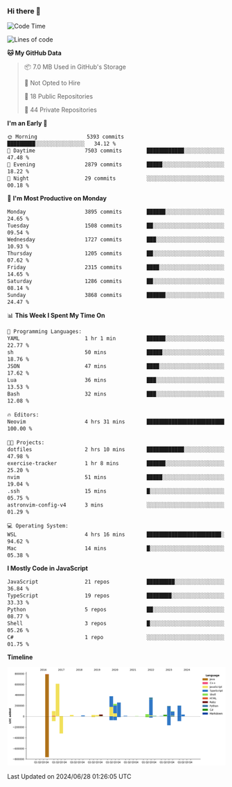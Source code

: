 ### Hi there 👋

<!--
**Clumsy-Coder/Clumsy-Coder** is a ✨ _special_ ✨ repository because its `README.md` (this file) appears on your GitHub profile.

Here are some ideas to get you started:

- 🔭 I’m currently working on ...
- 🌱 I’m currently learning ...
- 👯 I’m looking to collaborate on ...
- 🤔 I’m looking for help with ...
- 💬 Ask me about ...
- 📫 How to reach me: ...
- 😄 Pronouns: ...
- ⚡ Fun fact: ...
-->

<!-- anmol098/waka-readme-stats -->
<!--START_SECTION:waka-->
![Code Time](http://img.shields.io/badge/Code%20Time-814%20hrs%206%20mins-blue)

![Lines of code](https://img.shields.io/badge/From%20Hello%20World%20I%27ve%20Written-3.4%20million%20lines%20of%20code-blue)

**🐱 My GitHub Data** 

> 📦 7.0 MB Used in GitHub's Storage 
 > 
> 🚫 Not Opted to Hire
 > 
> 📜 18 Public Repositories 
 > 
> 🔑 44 Private Repositories 
 > 
**I'm an Early 🐤** 

```text
🌞 Morning                5393 commits        █████████░░░░░░░░░░░░░░░░   34.12 % 
🌆 Daytime                7503 commits        ████████████░░░░░░░░░░░░░   47.48 % 
🌃 Evening                2879 commits        █████░░░░░░░░░░░░░░░░░░░░   18.22 % 
🌙 Night                  29 commits          ░░░░░░░░░░░░░░░░░░░░░░░░░   00.18 % 
```
📅 **I'm Most Productive on Monday** 

```text
Monday                   3895 commits        ██████░░░░░░░░░░░░░░░░░░░   24.65 % 
Tuesday                  1508 commits        ██░░░░░░░░░░░░░░░░░░░░░░░   09.54 % 
Wednesday                1727 commits        ███░░░░░░░░░░░░░░░░░░░░░░   10.93 % 
Thursday                 1205 commits        ██░░░░░░░░░░░░░░░░░░░░░░░   07.62 % 
Friday                   2315 commits        ████░░░░░░░░░░░░░░░░░░░░░   14.65 % 
Saturday                 1286 commits        ██░░░░░░░░░░░░░░░░░░░░░░░   08.14 % 
Sunday                   3868 commits        ██████░░░░░░░░░░░░░░░░░░░   24.47 % 
```


📊 **This Week I Spent My Time On** 

```text
💬 Programming Languages: 
YAML                     1 hr 1 min          ██████░░░░░░░░░░░░░░░░░░░   22.77 % 
sh                       50 mins             █████░░░░░░░░░░░░░░░░░░░░   18.76 % 
JSON                     47 mins             ████░░░░░░░░░░░░░░░░░░░░░   17.62 % 
Lua                      36 mins             ███░░░░░░░░░░░░░░░░░░░░░░   13.53 % 
Bash                     32 mins             ███░░░░░░░░░░░░░░░░░░░░░░   12.08 % 

🔥 Editors: 
Neovim                   4 hrs 31 mins       █████████████████████████   100.00 % 

🐱‍💻 Projects: 
dotfiles                 2 hrs 10 mins       ████████████░░░░░░░░░░░░░   47.98 % 
exercise-tracker         1 hr 8 mins         ██████░░░░░░░░░░░░░░░░░░░   25.20 % 
nvim                     51 mins             █████░░░░░░░░░░░░░░░░░░░░   19.04 % 
.ssh                     15 mins             █░░░░░░░░░░░░░░░░░░░░░░░░   05.75 % 
astronvim-config-v4      3 mins              ░░░░░░░░░░░░░░░░░░░░░░░░░   01.29 % 

💻 Operating System: 
WSL                      4 hrs 16 mins       ████████████████████████░   94.62 % 
Mac                      14 mins             █░░░░░░░░░░░░░░░░░░░░░░░░   05.38 % 
```

**I Mostly Code in JavaScript** 

```text
JavaScript               21 repos            █████████░░░░░░░░░░░░░░░░   36.84 % 
TypeScript               19 repos            ████████░░░░░░░░░░░░░░░░░   33.33 % 
Python                   5 repos             ██░░░░░░░░░░░░░░░░░░░░░░░   08.77 % 
Shell                    3 repos             █░░░░░░░░░░░░░░░░░░░░░░░░   05.26 % 
C#                       1 repo              ░░░░░░░░░░░░░░░░░░░░░░░░░   01.75 % 
```



**Timeline**

![Lines of Code chart](https://raw.githubusercontent.com/Clumsy-Coder/Clumsy-Coder/main/assets/bar_graph.png)


 Last Updated on 2024/06/28 01:26:05 UTC
<!--END_SECTION:waka-->
